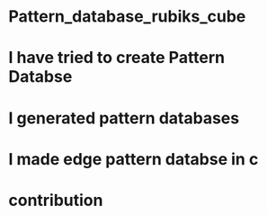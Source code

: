 # Pattern_database_rubiks_cube
# I have tried to create Pattern Databse 
# I generated pattern databases 
# I made edge pattern databse in c
# contribution 
